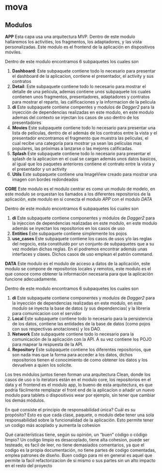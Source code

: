 # mova

## Modulos 

**APP**
Esta capa usa una arquitectura MVP. Dentro de este modulo hallaremos los activities, los fragmentos, los adaptadores,
y las vista personalizadas. Este modulo es el frontend de la aplicación en dispositivos móviles.

Dentro de este modulo encontramos 6 subpaquetes los cuales son

1. **Dashboard**:
   Este subpaquete contiene todo lo necesario para presentar el dashboard de la aplicacíon,
 contiene el presentador, el activity y sus contratos
2. **Detail**:
   Este subpaquete contiene todo lo necesario para mostrar el detalle de una pelicula, ademas contiene unos subpaquete 
los cuales contienen unos fragmentos, presentadores, adaptadores y contratos para mostrar el reparto, las calificaciones 
y la informacion de la pelicula
3. **di**
   Este subpaquete contiene compentes y modulos de *Dagger2* para  la inyección de dependencias realizadas en este modulo,
   en este modulo ademas del contexto se injectan los casos de uso dentro de los presentadores
4. **Movies**
   Este subpaquete contiene todo lo necesario para presentar una lista de películas, dentro de el además de los contratos entre
  la vista y el presentador encontramos el fragmento que muestra las películas, el cual recibe una categoría para mostrar
  ya sean las películas mas populares, las próximas a lanzarse o las mejores calificadas.
5. **Splash**
 Este subpaquete contiene todo lo necesario para presentar el splash de la aplicacíon en el cual se cargan
 además unos datos basicos, al igual que los paquetes anteriores contiene el contrato entre la vista y el presentador y un activity
6. **Utils**
 Este subpaquete contiene una ImageView creado para mostrar una imagen con bordes redondeados
 
 
**CORE**
Este modulo es el modulo centrar es como un modulo de modelo, en este modulo se orquestan los llamados 
a los diferentes repositorios de la aplicación, este modulo en si conecta el modulo *APP* con el modulo *DATA*

Dentro de este modulo encontramos 6 subpaquetes los cuales son

1. **di**
   Este subpaquete contiene componentes y módulos de *Dagger2* para  la injeccion de dependencias realizadas en este modulo,
   en este modulo además se inyectan los repositorios en los casos de uso 
2. **Entities**
   Este subpaquete contiene simplemente los pojos
3. **use_cases**
   Este subpaquete contiene los casos de usos y/o las reglas del negocio, esta constituido por un conjunto de 
   subpaquetes que a su vez modelan dichas reglas. En el podremos encontrar además unas interfaces y clases. Dichos casos de 
   uso emplean el patrón command.
   
**DATA**
Este modulo es el modulo de acceso a datos de la aplicación, este modulo se compone de repositorios locales y remotos,
este modulo es el que conoce como obtener la información necesaria para que la aplicación funcione adecuadamente.

Dentro de este modulo encontramos 6 subpaquetes los cuales son

1. **di**
   Este subpaquete contiene componentes y modulos de *Dagger2* para  la inyección de dependencias realizadas en este modulo,
   en este modulo se inyecta la base de datos (y sus dependencias( y  la libreria para comunicacion con el servidor   
2. **Local**
   Este subpaquete contiene todo lo necesario para la persistencia de los datos, 
   contiene las entidades de la base de datos (como pojos con sus respectivas anotaciones) y  los DAO. 
3. **Network**
   Este subpaquete contiene todo lo necesario para la comunicación de la aplicación con la API. A su vez contiene los POJO
   para mapear la respuesta de la API.
4. **Repository**
   Este subpaquete contiene los diferentes repositorios, que son nada mas que la forma para acceder a los datos, dichos 
   repositorios tienen el conocimiento de como obtener los datos y los devuelven a quien los solicite.
  

Los tres módulos juntos tienen forman una arquitectura Clean, donde los casos de uso o lo iterators están en el modulo core,
los repositorios en el data y el frontend es el modulo app, lo bueno de esta arquitectura, es que podría fácilmente remplazar 
el front end de la aplicacíon o añadir un nuevo modulo para tablets o dispositivos wear por ejemplo, 
sin tener que cambiar los demás módulos.


En qué consiste el principio de responsabilidad única? Cuál es su propósito?
Esto es que cada clase, paquete, o modulo debe tener una sola responsabilidad sobre la funcionalidad de la aplicación. 
Esto permite tener un codigo más acoplado y aumenta la cohesion 

Qué características tiene, según su opinión, un “buen” código o código limpio?
Un codigo limpio es desacoplado, tiene alta cohesion, puede ser testeado, es facil de leer, no tiene demasiados comentarios, 
ya que el codigo es la propia documentación, no tiene partes de codigo comentadas, emplea patrones de diseño. 
Buen codigo para mi en general es aquel que permite la facil refactorizacíon de si mismo o sus partes 
sin un alto impacto en el resto del proyecto

